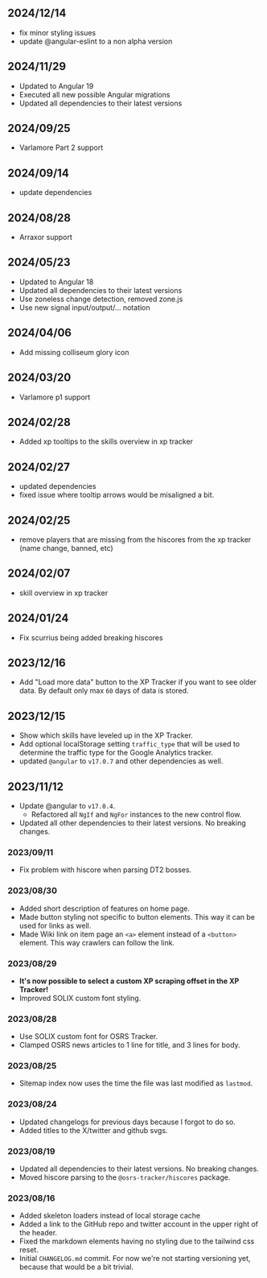 ## 2024/12/14

- fix minor styling issues
- update @angular-eslint to a non alpha version

## 2024/11/29

- Updated to Angular 19
- Executed all new possible Angular migrations
- Updated all dependencies to their latest versions

## 2024/09/25

- Varlamore Part 2 support

## 2024/09/14

- update dependencies

## 2024/08/28

- Arraxor support

## 2024/05/23

- Updated to Angular 18
- Updated all dependencies to their latest versions
- Use zoneless change detection, removed zone.js
- Use new signal input/output/... notation

## 2024/04/06

- Add missing colliseum glory icon

## 2024/03/20

- Varlamore p1 support

## 2024/02/28

- Added xp tooltips to the skills overview in xp tracker

## 2024/02/27

- updated dependencies
- fixed issue where tooltip arrows would be misaligned a bit.

## 2024/02/25

- remove players that are missing from the hiscores from the xp tracker (name change, banned, etc)

## 2024/02/07

- skill overview in xp tracker

## 2024/01/24

- Fix scurrius being added breaking hiscores

## 2023/12/16

- Add "Load more data" button to the XP Tracker if you want to see older data. By default only max `60` days of data is
  stored.

## 2023/12/15

- Show which skills have leveled up in the XP Tracker.
- Add optional localStorage setting `traffic_type` that will be used to determine the traffic type for the Google
  Analytics tracker.
- updated `@angular` to `v17.0.7` and other dependencies as well.

## 2023/11/12

- Update @angular to `v17.0.4`.
  - Refactored all `NgIf` and `NgFor` instances to the new control flow.
- Updated all other dependencies to their latest versions. No breaking changes.

### 2023/09/11

- Fix problem with hiscore when parsing DT2 bosses.

### 2023/08/30

- Added short description of features on home page.
- Made button styling not specific to button elements. This way it can be used for links as well.
- Made Wiki link on item page an `<a>` element instead of a `<button>` element. This way crawlers can follow the link.

### 2023/08/29

- **It's now possible to select a custom XP scraping offset in the XP Tracker!**
- Improved SOLIX custom font styling.

### 2023/08/28

- Use SOLIX custom font for OSRS Tracker.
- Clamped OSRS news articles to 1 line for title, and 3 lines for body.

### 2023/08/25

- Sitemap index now uses the time the file was last modified as `lastmod`.

### 2023/08/24

- Updated changelogs for previous days because I forgot to do so.
- Added titles to the X/twitter and github svgs.

### 2023/08/19

- Updated all dependencies to their latest versions. No breaking changes.
- Moved hiscore parsing to the `@osrs-tracker/hiscores` package.

### 2023/08/16

- Added skeleton loaders instead of local storage cache
- Added a link to the GitHub repo and twitter account in the upper right of the header.
- Fixed the markdown elements having no styling due to the tailwind css reset.
- Initial `CHANGELOG.md` commit. For now we're not starting versioning yet, because that would be a bit trivial.
